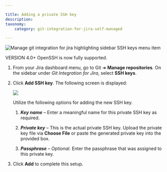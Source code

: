 ```yaml
---

title: Adding a private SSH key
description:
taxonomy:
    category: git-integration-for-jira-self-managed

---
```

![Manage git integration for jira highlighting sidebar SSH keys menu item](https://bigbrassband.atlassian.net/wiki/download/attachments/1930396698/gitserver-add-ssh-keys.png?version=1&modificationDate=1630642802720&cacheVersion=1&api=v2)

VERSION 4.0+ OpenSSH is now fully supported.

1.  From your Jira dashboard menu, go to Git ➜ **Manage repositories**. On the sidebar under _Git Integration for Jira_, select **SSH keys**.

2.  Click **Add SSH key**. The following screen is displayed:

    ![](https://bigbrassband.atlassian.net/wiki/download/thumbnails/1930396698/add-ssh-key-input-screen(c).png?version=1&modificationDate=1630642802480&cacheVersion=1&api=v2&width=374&height=400)

    Utilize the following options for adding the new SSH key.

    1.  _**Key name**_ – Enter a meaningful name for this private SSH key as required.

    2.  _**Private key**_ – This is the actual private SSH key. Upload the private key file via **Choose File** or paste the generated private key into the provided box.

    3.  _**Passphrase**_ – _Optional._ Enter the passphrase that was assigned to this private key.

3.  Click **Add** to complete this setup.

